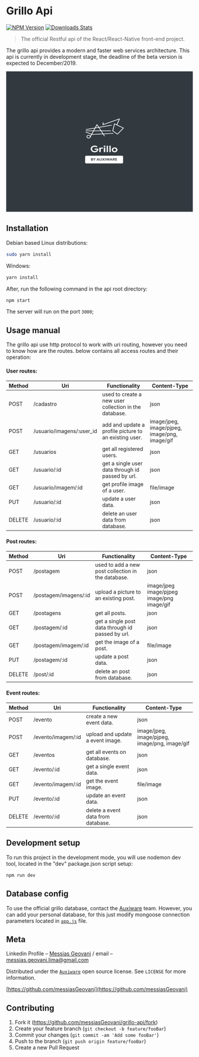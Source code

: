 # Grillo Api

[![NPM Version][npm-image]][npm-url]
[![Downloads Stats][npm-downloads]][npm-url]

> The official Restful api of the React/React-Native front-end project.

The grillo api provides a modern and faster web services architecture.
This api is currently in development stage, the deadline of the beta version is expected to December/2019.

![](logo-github.png)

## Installation

Debian based Linux distributions:

```sh
sudo yarn install
```

Windows:

```sh
yarn install
```

After, run the following command in the api root directory:

```sh
npm start
```
The server will run on the port ```3000```;

## Usage manual

The grillo api use http protocol to work with uri routing, however you need to know how are the routes.
below contains all access routes and their operation:

#### User routes:

| Method | Uri                       | Functionality                                         | Content-Type                                |
|--------|---------------------------|-------------------------------------------------------|---------------------------------------------|
| POST   | /cadastro                 | used to create a new user collection in the database. | json                                        |
| POST   | /usuario/imagens/:user_id | add and update a profile picture to an existing user.            | image/jpeg,  image/pjpeg, image/png, image/gif |
| GET    | /usuarios                 | get all registered users.                             | json                                        |
| GET    | /usuario/:id              | get a single user data through id passed by url.      | json                                        |
| GET    | /usuario/imagem/:id       | get profile image of a user.                          | file/image                                  |
| PUT    | /usuario/:id              | update a user data.                                   | json                                        |
| DELETE | /usuario/:id              | delete an user data from database.                         | json                                        |

#### Post routes:

| Method | Uri                   | Functionality                                      | Content-Type                                |
|--------|-----------------------|----------------------------------------------------|---------------------------------------------|
| POST   | /postagem             | used to add a new post collection in the database. | json                                        |
| POST   | /postagem/imagens/:id | upload a picture to an existing post.              | image/jpeg  image/pjpeg image/png image/gif |
| GET    | /postagens            | get all posts.                                     | json                                        |
| GET    | /postagem/:id         | get a single post data through id passed by url.   | json                                        |
| GET    | /postagem/imagem/:id  | get the image of a post.                           | file/image                                  |
| PUT    | /postagem/:id         | update a post data.                                | json                                        |
| DELETE | /post/:id             | delete an post from database.                      | json                                        |

#### Event routes:

| Method | Uri                | Functionality                      | Content-Type                                   |
|--------|--------------------|------------------------------------|------------------------------------------------|
| POST   | /evento            | create a new event data.           | json                                           |
| POST   | /evento/imagem/:id | upload and update a event image.   | image/jpeg, image/pjpeg, image/png,  image/gif |
| GET    | /eventos           | get all events on database.        | json                                           |
| GET    | /evento/:id        | get a single event data.           | json                                           |
| GET    | /evento/imagem/:id | get the event image.               | file/image                                     |
| PUT    | /evento/:id        | update an event data.              | json                                           |
| DELETE | /evento/:id        | delete a event data from database. | json                                           |

## Development setup

To run this project in the development mode, you will use nodemon dev tool, located in the "dev" package.json script setup:

```sh
npm run dev
```

## Database config

To use the official grillo database, contact the [Auxiware](https://github.com/Auxiware) team. However, you can add your personal database, for this just modify mongoose connection parameters located in [```app.js```](https://github.com/messiasGeovani/grillo-api/blob/master/src/app.js) file.

## Meta

Linkedin Profile – [Messias Geovani](https://www.linkedin.com/in/messias-geovani-00125416a?lipi=urn%3Ali%3Apage%3Ad_flagship3_profile_view_base_contact_details%3BGnSoFwiETD%2BtGrv4dF9mSw%3D%3D) / email – messias.geovani.lima@gmail.com

Distributed under the [```Auxiware```](https://github.com/Auxiware) open source license. See ``LICENSE`` for more information.

[https://github.com/messiasGeovani](https://github.com/messiasGeovani)

## Contributing

1. Fork it (<https://github.com/messiasGeovani/grillo-api/fork>)
2. Create your feature branch (`git checkout -b feature/fooBar`)
3. Commit your changes (`git commit -am 'Add some fooBar'`)
4. Push to the branch (`git push origin feature/fooBar`)
5. Create a new Pull Request

<!-- Markdown link & img dfn's -->
[npm-image]: https://img.shields.io/npm/v/datadog-metrics.svg?style=flat-square
[npm-url]: https://npmjs.org/package/datadog-metrics
[npm-downloads]: https://img.shields.io/npm/dm/datadog-metrics.svg?style=flat-square
